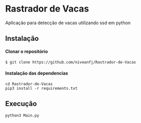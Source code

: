 # Rastrador de Vacas
Aplicação para detecção de vacas utilizando ssd em python
## Instalação
#### Clonar o repositório
    $ git clone https://github.com/niveanfj/Rastrador-de-Vacas
#### Instalação das dependencias
    cd Rastrador-de-Vacas
    pip3 install -r requirements.txt
## Execução
    python3 Main.py
